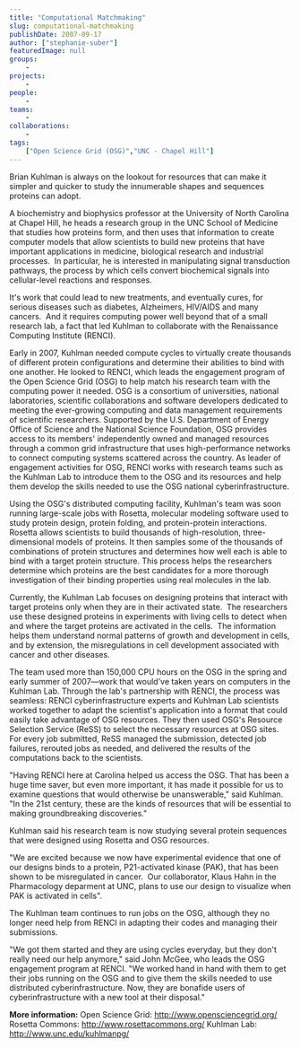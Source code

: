 ```yaml
---
title: "Computational Matchmaking"
slug: computational-matchmaking
publishDate: 2007-09-17
author: ["stephanie-suber"]
featuredImage: null
groups:
    - 
projects:
    - 
people:
    - 
teams: 
    - 
collaborations:
    - 
tags:
    ["Open Science Grid (OSG)","UNC - Chapel Hill"]
---
```

Brian Kuhlman is always on the lookout for resources that can make it simpler and quicker to study the innumerable shapes and sequences proteins can adopt.

A biochemistry and biophysics professor at the University of North Carolina at Chapel Hill, he heads a research group in the UNC School of Medicine that studies how proteins form, and then uses that information to create computer models that allow scientists to build new proteins that have important applications in medicine, biological research and industrial processes.  In particular, he is interested in manipulating signal transduction pathways, the process by which cells convert biochemical signals into cellular-level reactions and responses.

It's work that could lead to new treatments, and eventually cures, for serious diseases such as diabetes, Alzheimers, HIV/AIDS and many cancers.  And it requires computing power well beyond that of a small research lab, a fact that led Kuhlman to collaborate with the Renaissance Computing Institute (RENCI).

Early in 2007, Kuhlman needed compute cycles to virtually create thousands of different protein configurations and determine their abilities to bind with one another. He looked to RENCI, which leads the engagement program of the Open Science Grid (OSG) to help match his research team with the computing power it needed. OSG is a consortium of universities, national laboratories, scientific collaborations and software developers dedicated to meeting the ever-growing computing and data management requirements of scientific researchers. Supported by the U.S. Department of Energy Office of Science and the National Science Foundation, OSG provides access to its members' independently owned and managed resources through a common grid infrastructure that uses high-performance networks to connect computing systems scattered across the country. As leader of  engagement activities for OSG, RENCI works with research teams such as the Kuhlman Lab to introduce them to the OSG and its resources and help them develop the skills needed to use the OSG national cyberinfrastructure.

Using the OSG's distributed computing facility, Kuhlman's team was soon running large-scale jobs with Rosetta, molecular modeling software used to study protein design, protein folding, and protein-protein interactions. Rosetta allows scientists to build thousands of high-resolution, three-dimensional models of proteins. It then samples some of the thousands of combinations of protein structures and determines how well each is able to bind with a target protein structure. This process helps the researchers determine which proteins are the best candidates for a more thorough investigation of their binding properties using real molecules in the lab.

Currently, the Kuhlman Lab focuses on designing proteins that interact with target proteins only when they are in their activated state.  The researchers use these designed proteins in experiments with living cells to detect when and where the target proteins are activated in the cells.  The information helps them understand normal patterns of growth and development in cells, and by extension, the misregulations in cell development associated with cancer and other diseases.

The team used more than 150,000 CPU hours on the OSG in the spring and early summer of 2007—work that would've taken years on computers in the Kuhlman Lab. Through the lab's partnership with RENCI, the process was seamless: RENCI cyberinfrastructure experts and Kuhlman Lab scientists worked together to adapt the scientist's application into a format that could easily take advantage of OSG resources. They then used OSG's Resource Selection Service (ReSS) to select the necessary resources at OSG sites. For every job submitted, ReSS managed the submission, detected job failures, rerouted jobs as needed, and delivered the results of the computations back to the scientists.

"Having RENCI here at Carolina helped us access the OSG. That has been a huge time saver, but even more important, it has made it possible for us to examine questions that would otherwise be unanswerable," said Kuhlman. "In the 21st century, these are the kinds of resources that will be essential to making groundbreaking discoveries."

Kuhlman said his research team is now studying several  protein sequences that were designed using Rosetta and OSG resources.

"We are excited because we now have experimental evidence that one of our designs binds to a protein, P21-activated kinase (PAK), that has been  shown to be misregulated in cancer.  Our collaborator, Klaus Hahn in the Pharmacology deparment at UNC, plans to use our design to visualize when PAK is activated in cells".

The Kuhlman team continues to run jobs on the OSG, although they no longer need help from RENCI in adapting their codes and managing their submissions.

"We got them started and they are using cycles everyday, but they don't really need our help anymore," said John McGee, who leads the OSG engagement program at RENCI. "We worked hand in hand with them to get their jobs running on the OSG and to give them the skills needed to use distributed cyberinfrastructure. Now, they are bonafide users of cyberinfrastructure with a new tool at their disposal."

<strong>More information:</strong>
Open Science Grid: <a href="http://www.opensciencegrid.org/" target="_blank">http://www.opensciencegrid.org/</a>
Rosetta Commons: <a href="http://www.rosettacommons.org/" target="_blank">http://www.rosettacommons.org/</a>
Kuhlman Lab: <a href="http://www.unc.edu/kuhlmanpg/" target="_blank">http://www.unc.edu/kuhlmanpg/</a>
